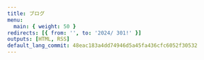 ```yaml
---
title: ブログ
menu:
  main: { weight: 50 }
redirects: [{ from: '', to: '2024/ 301!' }]
outputs: [HTML, RSS]
default_lang_commit: 48eac183a4dd74946d5a45fa436cfc6052f30532
---
```

